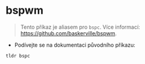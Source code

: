 # bspwm

> Tento příkaz je aliasem pro `bspc`.
> Více informací: <https://github.com/baskerville/bspwm>.

- Podívejte se na dokumentaci původního příkazu:

`tldr bspc`
